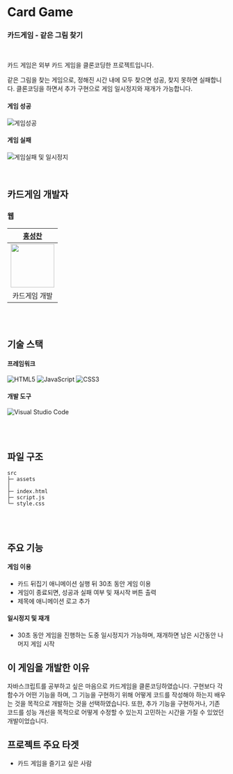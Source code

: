 # Card Game

### **카드게임** - 같은 그림 찾기

<br/>

카드 게임은 외부 카드 게임을 클론코딩한 프로젝트입니다.   

같은 그림을 찾는 게임으로, 정해진 시간 내에 모두 찾으면 성공, 찾지 못하면 실패합니다. 클론코딩을 하면서 추가 구현으로 게임 일시정지와 재개가 가능합니다.   

#### 게임 성공

![게임성공](https://github.com/Hschan2/ToyProject/blob/master/CardGame/assets/cardGame_success.gif?raw=true)

#### 게임 실패
![게임실패 및 일시정지](https://github.com/Hschan2/ToyProject/blob/master/CardGame/assets/cardGame_failed.gif?raw=true)

<br/>

## 카드게임 개발자

### 웹
| [홍성찬](https://github.com/Hschan2) |
| :---: |
| <img src="https://avatars.githubusercontent.com/u/39434913?v=4" width="100" height="100"> |
| 카드게임 개발 |



<br/>
<br/>

## 기술 스택

#### 프레임워크
![HTML5](https://img.shields.io/badge/html5-%23E34F26.svg?style=for-the-badge&logo=html5&logoColor=white)
![JavaScript](https://img.shields.io/badge/javascript-%23323330.svg?style=for-the-badge&logo=javascript&logoColor=%23F7DF1E)
![CSS3](https://img.shields.io/badge/css3-%231572B6.svg?style=for-the-badge&logo=css3&logoColor=white)

#### 개발 도구
![Visual Studio Code](https://img.shields.io/badge/Visual%20Studio%20Code-0078d7.svg?style=for-the-badge&logo=visual-studio-code&logoColor=white)

<br/>
<br/>

## 파일 구조
```
src
├─ assets
│
├─ index.html
├─ script.js
└─ style.css
```

<br/>
<br/>

## 주요 기능

#### 게임 이용
* 카드 뒤집기 애니메이션 실행 뒤 30초 동안 게임 이용
* 게임이 종료되면, 성공과 실패 여부 및 재시작 버튼 출력
* 제목에 애니메이션 로고 추가

#### 일시정지 및 재개
* 30초 동안 게임을 진행하는 도중 일시정지가 가능하며, 재개하면 남은 시간동안 나머지 게임 시작

## 이 게임을 개발한 이유
자바스크립트를 공부하고 싶은 마음으로 카드게임을 클론코딩하였습니다. 구현보다 각 함수가 어떤 기능을 하며, 그 기능을 구현하기 위해 어떻게 코드를 작성해야 하는지 배우는 것을 목적으로 개발하는 것을 선택하였습니다. 또한, 추가 기능을 구현하거나, 기존 코드를 성능 개선을 목적으로 어떻게 수정할 수 있는지 고민하는 시간을 가질 수 있었던 개발이었습니다.   

## 프로젝트 주요 타겟
* 카드 게임을 즐기고 싶은 사람
